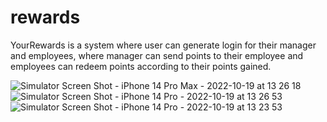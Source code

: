 # rewards
YourRewards is a system where user can generate login for their manager and employees, where manager can send points to their employee and employees
can redeem points according to their points gained.


![Simulator Screen Shot - iPhone 14 Pro Max - 2022-10-19 at 13 26 18](https://user-images.githubusercontent.com/97976457/196762461-406339ac-15b5-496b-9c76-8d809bf439fd.png) ![Simulator Screen Shot - iPhone 14 Pro - 2022-10-19 at 13 26 53](https://user-images.githubusercontent.com/97976457/196762571-8ae0333f-5437-4b2d-a0b5-e8ef8f32c2db.png) ![Simulator Screen Shot - iPhone 14 Pro - 2022-10-19 at 13 23 53](https://user-images.githubusercontent.com/97976457/196762291-f93d00cc-9ef9-4cf4-b7cc-1e484e489252.png)
